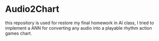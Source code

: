 # Audio2Chart

this repository is used for restore my final homework in AI class, I tried to implement a ANN for converting any audio into a playable rhythm action games chart.

